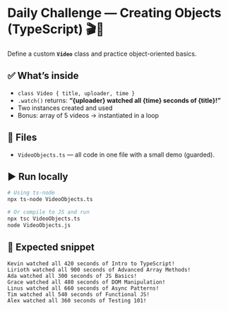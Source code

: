 
# Daily Challenge — Creating Objects (TypeScript) 🎬🧱

Define a custom **`Video`** class and practice object-oriented basics.

## ✅ What’s inside
- `class Video { title, uploader, time }`
- `.watch()` returns: **“{uploader} watched all {time} seconds of {title}!”**
- Two instances created and used
- Bonus: array of 5 videos → instantiated in a loop

## 📂 Files
- `VideoObjects.ts` — all code in one file with a small demo (guarded).

## ▶️ Run locally
```bash
# Using ts-node
npx ts-node VideoObjects.ts

# Or compile to JS and run
npx tsc VideoObjects.ts
node VideoObjects.js
```

## 🧪 Expected snippet
```
Kevin watched all 420 seconds of Intro to TypeScript!
Lirioth watched all 900 seconds of Advanced Array Methods!
Ada watched all 300 seconds of JS Basics!
Grace watched all 480 seconds of DOM Manipulation!
Linus watched all 660 seconds of Async Patterns!
Tim watched all 540 seconds of Functional JS!
Alex watched all 360 seconds of Testing 101!
```
